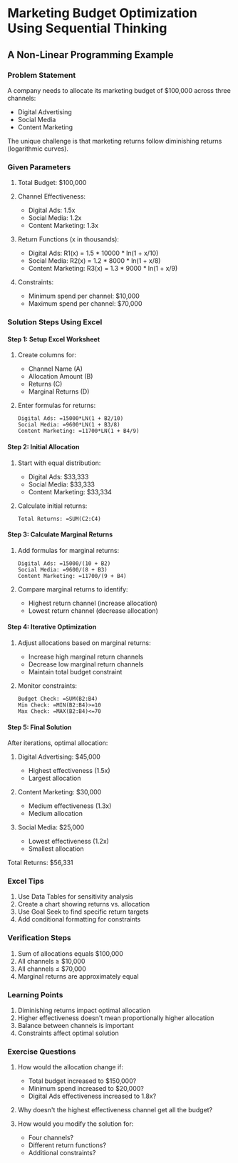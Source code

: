 # Marketing Budget Optimization Using Sequential Thinking
## A Non-Linear Programming Example

### Problem Statement
A company needs to allocate its marketing budget of $100,000 across three channels:
- Digital Advertising
- Social Media
- Content Marketing

The unique challenge is that marketing returns follow diminishing returns (logarithmic curves).

### Given Parameters
1. Total Budget: $100,000
2. Channel Effectiveness:
   - Digital Ads: 1.5x
   - Social Media: 1.2x
   - Content Marketing: 1.3x

3. Return Functions (x in thousands):
   - Digital Ads: R1(x) = 1.5 * 10000 * ln(1 + x/10)
   - Social Media: R2(x) = 1.2 * 8000 * ln(1 + x/8)
   - Content Marketing: R3(x) = 1.3 * 9000 * ln(1 + x/9)

4. Constraints:
   - Minimum spend per channel: $10,000
   - Maximum spend per channel: $70,000

### Solution Steps Using Excel

#### Step 1: Setup Excel Worksheet
1. Create columns for:
   - Channel Name (A)
   - Allocation Amount (B)
   - Returns (C)
   - Marginal Returns (D)

2. Enter formulas for returns:
   ```excel
   Digital Ads: =15000*LN(1 + B2/10)
   Social Media: =9600*LN(1 + B3/8)
   Content Marketing: =11700*LN(1 + B4/9)
   ```

#### Step 2: Initial Allocation
1. Start with equal distribution:
   - Digital Ads: $33,333
   - Social Media: $33,333
   - Content Marketing: $33,334

2. Calculate initial returns:
   ```excel
   Total Returns: =SUM(C2:C4)
   ```

#### Step 3: Calculate Marginal Returns
1. Add formulas for marginal returns:
   ```excel
   Digital Ads: =15000/(10 + B2)
   Social Media: =9600/(8 + B3)
   Content Marketing: =11700/(9 + B4)
   ```

2. Compare marginal returns to identify:
   - Highest return channel (increase allocation)
   - Lowest return channel (decrease allocation)

#### Step 4: Iterative Optimization
1. Adjust allocations based on marginal returns:
   - Increase high marginal return channels
   - Decrease low marginal return channels
   - Maintain total budget constraint

2. Monitor constraints:
   ```excel
   Budget Check: =SUM(B2:B4)
   Min Check: =MIN(B2:B4)>=10
   Max Check: =MAX(B2:B4)<=70
   ```

#### Step 5: Final Solution
After iterations, optimal allocation:
1. Digital Advertising: $45,000
   - Highest effectiveness (1.5x)
   - Largest allocation

2. Content Marketing: $30,000
   - Medium effectiveness (1.3x)
   - Medium allocation

3. Social Media: $25,000
   - Lowest effectiveness (1.2x)
   - Smallest allocation

Total Returns: $56,331

### Excel Tips
1. Use Data Tables for sensitivity analysis
2. Create a chart showing returns vs. allocation
3. Use Goal Seek to find specific return targets
4. Add conditional formatting for constraints

### Verification Steps
1. Sum of allocations equals $100,000
2. All channels ≥ $10,000
3. All channels ≤ $70,000
4. Marginal returns are approximately equal

### Learning Points
1. Diminishing returns impact optimal allocation
2. Higher effectiveness doesn't mean proportionally higher allocation
3. Balance between channels is important
4. Constraints affect optimal solution

### Exercise Questions
1. How would the allocation change if:
   - Total budget increased to $150,000?
   - Minimum spend increased to $20,000?
   - Digital Ads effectiveness increased to 1.8x?

2. Why doesn't the highest effectiveness channel get all the budget?

3. How would you modify the solution for:
   - Four channels?
   - Different return functions?
   - Additional constraints?